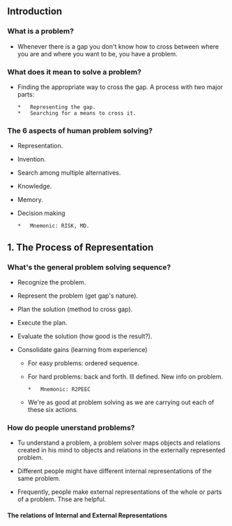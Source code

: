 ## Introduction

### What is a problem?

*	Whenever there is a gap you don't know how to cross between where you are and where you want to be, you have a problem.

### What does it mean to solve a problem?

*	Finding the appropriate way to cross the gap. A process with two major parts:

		*	Representing the gap.
		*	Searching for a means to cross it.

### The 6 aspects of human problem solving?

*	Representation.
*	Invention.
*	Search among multiple alternatives.
*	Knowledge.
*	Memory.
*	Decision making

		*	Mnemonic: RISK, MD.

## 1. The Process of Representation

### What's the general problem solving sequence?

*	Recognize the problem.
*	Represent the problem (get gap's nature).
*	Plan the solution (method to cross gap).
*	Execute the plan.
*	Evaluate the solution (how good is the result?).
*	Consolidate gains (learning from experience)

	*	For easy problems: ordered sequence.
	*	For hard problems: back and forth. Ill defined. New info on problem.

			*	Mnemonic: R2PEEC
	* We're as good at problem solving as we are carrying out each of these six actions.


### How do people unerstand problems?

*	Tu understand a problem, a problem solver maps objects and relations created in his mind to objects and relations in the externally represented problem.

*	Different people might have different internal representations of the same problem.

*	Frequently, people make external representations of the whole or parts of a problem. Thse are helpful.


#### The relations of Internal and External Representations